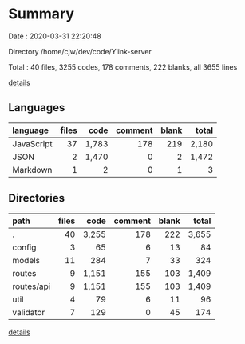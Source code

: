 # Summary

Date : 2020-03-31 22:20:48

Directory /home/cjw/dev/code/Ylink-server

Total : 40 files,  3255 codes, 178 comments, 222 blanks, all 3655 lines

[details](details.md)

## Languages
| language | files | code | comment | blank | total |
| :--- | ---: | ---: | ---: | ---: | ---: |
| JavaScript | 37 | 1,783 | 178 | 219 | 2,180 |
| JSON | 2 | 1,470 | 0 | 2 | 1,472 |
| Markdown | 1 | 2 | 0 | 1 | 3 |

## Directories
| path | files | code | comment | blank | total |
| :--- | ---: | ---: | ---: | ---: | ---: |
| . | 40 | 3,255 | 178 | 222 | 3,655 |
| config | 3 | 65 | 6 | 13 | 84 |
| models | 11 | 284 | 7 | 33 | 324 |
| routes | 9 | 1,151 | 155 | 103 | 1,409 |
| routes/api | 9 | 1,151 | 155 | 103 | 1,409 |
| util | 4 | 79 | 6 | 11 | 96 |
| validator | 7 | 129 | 0 | 45 | 174 |

[details](details.md)